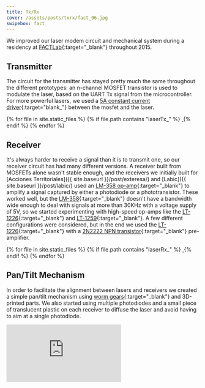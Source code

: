 ```yaml
---
title: Tx/Rx
cover: /assets/posts/txrx/fact_06.jpg
swipebox: fact_
---
```

We improved our laser modem circuit and mechanical system during a residency at [FACTLab](http://fact.alab.space/){:target="_blank"} throughout 2015.

## Transmitter
The circuit for the transmitter has stayed pretty much the same throughout the different prototypes: an n-channel MOSFET transistor is used to modulate the laser, based on the UART Tx signal from the microcontroller. For more powerful lasers, we used a [5A constant current driver](http://www.ebay.com/itm/201010032225){:target="blank_"} between the mosfet and the laser.

<div class="swipebox-gallery">
  {% for file in site.static_files %}
    {% if file.path contains "laserTx_" %}
      <a href="{{ file.path }}" class="swipebox tx-gallery">
        <img src="{{ file.path }}" alt="">
      </a>
    {% endif %}
  {% endfor %}
</div>

## Receiver
It's always harder to receive a signal than it is to transmit one, so our receiver circuit has had many different versions. A receiver built from MOSFETs alone wasn't stable enough, and the receivers we initially built for [Acciones Territoriales]({{ site.baseurl }}/post/exteresa/) and [Labic]({{ site.baseurl }}/post/labic/) used an [LM-358 op-amp](http://www.ti.com/product/LM358){:target="_blank"} to amplify a signal captured by either a photodiode or a phototransistor. These worked well, but the [LM-358](http://www.ti.com/product/LM358){:target="_blank"} doesn't have a bandwidth wide enough to deal with signals at more than 30KHz with a voltage supply of 5V, so we started experimenting with high-speed op-amps like the [LT-1226](http://www.linear.com/product/LT1226){:target="_blank"} and [LT-1259](http://www.linear.com/product/LT1259){:target="_blank"}. A few different configurations were considered, but in the end we used the [LT-1226](http://www.linear.com/product/LT1226){:target="_blank"} with a [2N2222 NPN transistor](https://en.wikipedia.org/wiki/2N2222){:target="_blank"} pre-amplifier.

<div class="swipebox-gallery">
  {% for file in site.static_files %}
    {% if file.path contains "laserRx_" %}
      <a href="{{ file.path }}" class="swipebox rx-gallery">
        <img src="{{ file.path }}" alt="">
      </a>
    {% endif %}
  {% endfor %}
</div>

## Pan/Tilt Mechanism
In order to facilitate the alignment between lasers and receivers we created a simple pan/tilt mechanism using [worm gears](https://en.wikipedia.org/wiki/Worm_drive){:target="_blank"} and 3D-printed parts. We also started using multiple photodiodes and a small piece of translucent plastic on each receiver to diffuse the laser and avoid having to aim at a single photodiode.

<div class="video-wrapper video-wrapper-16x9">
  <iframe src="https://player.vimeo.com/video/165527282?title=0&byline=0&portrait=0" frameborder="0" webkitallowfullscreen="" mozallowfullscreen="" allowfullscreen=""></iframe>
</div>

<script type="text/javascript">
  (function($) {
    $( '.tx-gallery' ).swipebox();
    $( '.rx-gallery' ).swipebox();
  })(jQuery);
</script>
